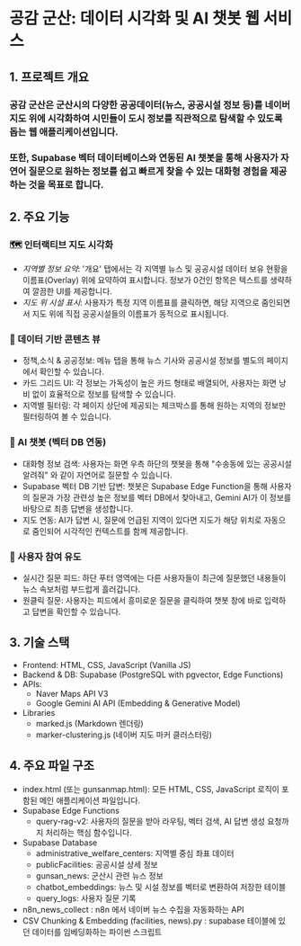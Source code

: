 # 공감 군산: 데이터 시각화 및 AI 챗봇 웹 서비스

## 1. 프로젝트 개요

### 공감 군산은 군산시의 다양한 공공데이터(뉴스, 공공시설 정보 등)를 네이버 지도 위에 시각화하여 시민들이 도시 정보를 직관적으로 탐색할 수 있도록 돕는 웹 애플리케이션입니다.
### 또한, Supabase 벡터 데이터베이스와 연동된 AI 챗봇을 통해 사용자가 자연어 질문으로 원하는 정보를 쉽고 빠르게 찾을 수 있는 대화형 경험을 제공하는 것을 목표로 합니다.

## 2. 주요 기능

### 🗺️ 인터랙티브 지도 시각화
- *지역별 정보 요약*: '개요' 탭에서는 각 지역별 뉴스 및 공공시설 데이터 보유 현황을 이름표(Overlay) 위에 요약하여 표시합니다. 정보가 0건인 항목은 텍스트를 생략하여 깔끔한 UI를 제공합니다.
- *지도 위 시설 표시*: 사용자가 특정 지역 이름표를 클릭하면, 해당 지역으로 줌인되면서 지도 위에 직접 공공시설들의 이름표가 동적으로 표시됩니다.

### 📰 데이터 기반 콘텐츠 뷰
- 정책,소식 & 공공정보: 메뉴 탭을 통해 뉴스 기사와 공공시설 정보를 별도의 페이지에서 확인할 수 있습니다.
- 카드 그리드 UI: 각 정보는 가독성이 높은 카드 형태로 배열되어, 사용자는 화면 낭비 없이 효율적으로 정보를 탐색할 수 있습니다.
- 지역별 필터링: 각 페이지 상단에 제공되는 체크박스를 통해 원하는 지역의 정보만 필터링하여 볼 수 있습니다.

### 🤖 AI 챗봇 (벡터 DB 연동)
- 대화형 정보 검색: 사용자는 화면 우측 하단의 챗봇을 통해 "수송동에 있는 공공시설 알려줘" 와 같이 자연어로 질문할 수 있습니다.
- Supabase 벡터 DB 기반 답변: 챗봇은 Supabase Edge Function을 통해 사용자의 질문과 가장 관련성 높은 정보를 벡터 DB에서 찾아내고, Gemini AI가 이 정보를 바탕으로 최종 답변을 생성합니다.
- 지도 연동: AI가 답변 시, 질문에 언급된 지역이 있다면 지도가 해당 위치로 자동으로 줌인되어 시각적인 컨텍스트를 함께 제공합니다.

### 💬 사용자 참여 유도
- 실시간 질문 피드: 하단 푸터 영역에는 다른 사용자들이 최근에 질문했던 내용들이 뉴스 속보처럼 부드럽게 흘러갑니다.
- 원클릭 질문: 사용자는 피드에서 흥미로운 질문을 클릭하여 챗봇 창에 바로 입력하고 답변을 확인할 수 있습니다.

## 3. 기술 스택
- Frontend: HTML, CSS, JavaScript (Vanilla JS)
- Backend & DB: Supabase (PostgreSQL with pgvector, Edge Functions)
- APIs:
  - Naver Maps API V3
  - Google Gemini AI API (Embedding & Generative Model)
- Libraries
  - marked.js (Markdown 렌더링)
  - marker-clustering.js (네이버 지도 마커 클러스터링)

## 4. 주요 파일 구조
- index.html (또는 gunsanmap.html): 모든 HTML, CSS, JavaScript 로직이 포함된 메인 애플리케이션 파일입니다.
- Supabase Edge Functions
  - query-rag-v2: 사용자의 질문을 받아 라우팅, 벡터 검색, AI 답변 생성 요청까지 처리하는 핵심 함수입니다.
- Supabase Database
  - administrative_welfare_centers: 지역별 중심 좌표 데이터
  - publicFacilities: 공공시설 상세 정보
  - gunsan_news: 군산시 관련 뉴스 정보
  - chatbot_embeddings: 뉴스 및 시설 정보를 벡터로 변환하여 저장한 테이블
  - query_logs: 사용자 질문 기록
- n8n_news_collect : n8n 에서 네이버 뉴스 수집을 자동화하는 API
- CSV Chunking & Embedding (facilities, news).py : supabase 테이블에 있던 데이터를 임베딩화하는 파이썬 스크립트
